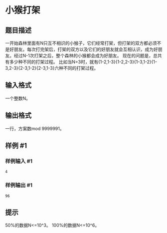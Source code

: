 # 小猴打架

## 题目描述

一开始森林里面有N只互不相识的小猴子，它们经常打架，但打架的双方都必须不是好朋友。每次打完架后，打架的双方以及它们的好朋友就会互相认识，成为好朋友。经过N-1次打架之后，整个森林的小猴都会成为好朋友。 
现在的问题是，总共有多少种不同的打架过程。 
比如当N=3时，就有{1-2,1-3}{1-2,2-3}{1-3,1-2}{1-3,2-3}{2-3,1-2}{2-3,1-3}六种不同的打架过程。 


## 输入格式

一个整数N。 

## 输出格式

一行，方案数mod 9999991。 

## 样例 #1

### 样例输入 #1
```
4
```

### 样例输出 #1

```
96
```

## 提示

50%的数据N<=10^3。 
100%的数据N<=10^6。 
